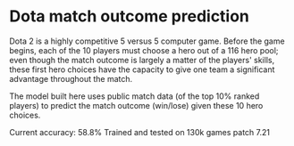 # Dota match outcome prediction

Dota 2 is a highly competitive 5 versus 5 computer game. Before the game begins, each of the 10 players must choose a hero out of a 116 hero pool; even though the match outcome is largely a matter of the players' skills, these first hero choices have the capacity to give one team a significant advantage throughout the match.

The model built here uses public match data (of the top 10% ranked players) to predict the match outcome (win/lose) given these 10 hero choices. 

Current accuracy: 58.8%
Trained and tested on 130k games patch 7.21
